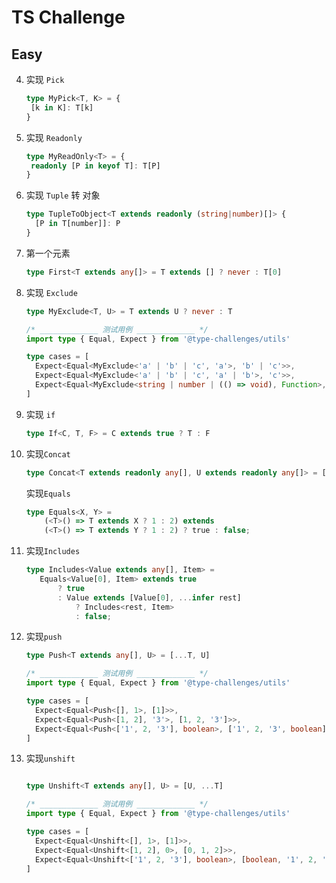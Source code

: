 # TS Challenge

##  Easy



4. 实现 `Pick`

   ```typescript
   type MyPick<T, K> = {
   	[k in K]: T[k]
   }
   ```



7. 实现 `Readonly`

   

   ```typescript
   type MyReadOnly<T> = {
   	readonly [P in keyof T]: T[P]
   }
   ```

   

11. 实现 `Tuple` 转 对象

    ```typescript
    type TupleToObject<T extends readonly (string|number)[]> {
      [P in T[number]]: P
    }
    ```



14. 第一个元素

    ```typescript
    type First<T extends any[]> = T extends [] ? never : T[0]
    ```

    

43. 实现 `Exclude`

    ```typescript
    type MyExclude<T, U> = T extends U ? never : T
    
    /* _____________ 测试用例 _____________ */
    import type { Equal, Expect } from '@type-challenges/utils'
    
    type cases = [
      Expect<Equal<MyExclude<'a' | 'b' | 'c', 'a'>, 'b' | 'c'>>,
      Expect<Equal<MyExclude<'a' | 'b' | 'c', 'a' | 'b'>, 'c'>>,
      Expect<Equal<MyExclude<string | number | (() => void), Function>, string | number>>,
    ]
    ```



268. 实现 `if`

     ```typescript
     type If<C, T, F> = C extends true ? T : F
     ```

     

533. 实现`Concat`

     ```typescript
     type Concat<T extends readonly any[], U extends readonly any[]> = [...T, ...U]
     ```

     

     实现`Equals`

     ```typescript
     type Equals<X, Y> =
         (<T>() => T extends X ? 1 : 2) extends
         (<T>() => T extends Y ? 1 : 2) ? true : false;
     ```



898. 实现`Includes`

     ```typescript
     type Includes<Value extends any[], Item> =
     	Equals<Value[0], Item> extends true
     		? true
     		: Value extends [Value[0], ...infer rest]
     			? Includes<rest, Item>
     			: false;
     ```

     

3057. 实现`push`

      ```typescript
      type Push<T extends any[], U> = [...T, U]
      
      /* _____________ 测试用例 _____________ */
      import type { Equal, Expect } from '@type-challenges/utils'
      
      type cases = [
        Expect<Equal<Push<[], 1>, [1]>>,
        Expect<Equal<Push<[1, 2], '3'>, [1, 2, '3']>>,
        Expect<Equal<Push<['1', 2, '3'], boolean>, ['1', 2, '3', boolean]>>,
      ]
      ```

      

3060. 实现`unshift`

      ```typescript
      
      type Unshift<T extends any[], U> = [U, ...T]
      
      /* _____________ 测试用例 _____________ */
      import type { Equal, Expect } from '@type-challenges/utils'
      
      type cases = [
        Expect<Equal<Unshift<[], 1>, [1]>>,
        Expect<Equal<Unshift<[1, 2], 0>, [0, 1, 2]>>,
        Expect<Equal<Unshift<['1', 2, '3'], boolean>, [boolean, '1', 2, '3']>>,
      ]
      ```

      